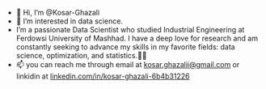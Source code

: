 - 👋 Hi, I’m @Kosar-Ghazali
- 👀 I’m interested in data science.
- I’m a passionate Data Scientist who studied Industrial Engineering at Ferdowsi University of Mashhad. I have a deep love for research and am constantly seeking to advance my skills in my favorite fields: data science, optimization, and statistics.👩‍💻
- 📫 you can reach me through email at kosar.ghazalii@gmail.com or linkidin at [linkedin.com/in/kosar-ghazali-6b4b31226](https://www.linkedin.com/in/kosar-ghazali-6b4b31226/)

<!---
Kosar-Ghazali/Kosar-Ghazali is a ✨ special ✨ repository because its `README.md` (this file) appears on your GitHub profile.
You can click the Preview link to take a look at your changes.
--->
